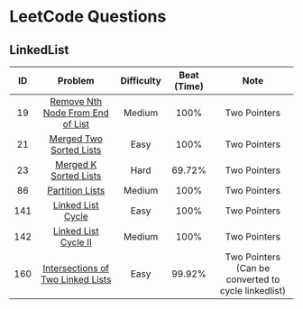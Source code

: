 # LeetCode Questions

## LinkedList
| ID  |                                  Problem                                   | Difficulty | Beat (Time) |                        Note                         |
|:---:|:--------------------------------------------------------------------------:|:----------:|:-----------:|:---------------------------------------------------:|
| 19  |  [Remove Nth Node From End of List](src/RemoveNthNodeFromEndOfList.java)   |   Medium   |    100%     |                    Two Pointers                     |
| 21  |          [Merged Two Sorted Lists](src/MergeTwoSortedLists.java)           |    Easy    |    100%     |                    Two Pointers                     |
| 23  |            [Merged K Sorted Lists](src/MergeKSortedLists.java)             |    Hard    |   69.72%    |                    Two Pointers                     |
| 86  |                 [Partition Lists](src/PartitionList.java)                  |   Medium   |    100%     |                    Two Pointers                     |
| 141 |               [Linked List Cycle](src/LinkedListCycle.java)                |    Easy    |    100%     |                    Two Pointers                     |
| 142 |             [Linked List Cycle II](src/LinkedListCycleII.java)             |   Medium   |    100%     |                    Two Pointers                     |
| 160 | [Intersections of Two Linked Lists](src/IntersectionOfTwoLinkedLists.java) |    Easy    |   99.92%    | Two Pointers (Can be converted to cycle linkedlist) |